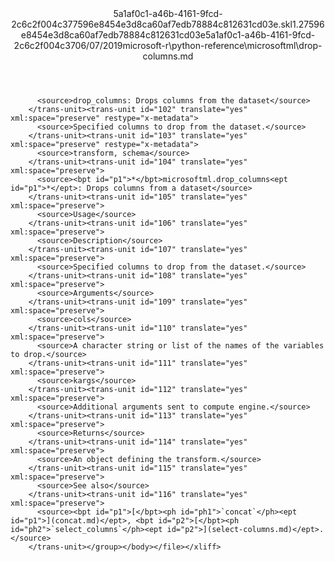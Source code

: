 <?xml version="1.0"?><xliff version="1.2" xmlns="urn:oasis:names:tc:xliff:document:1.2" xmlns:xsi="http://www.w3.org/2001/XMLSchema-instance" xsi:schemaLocation="urn:oasis:names:tc:xliff:document:1.2 xliff-core-1.2-transitional.xsd"><file datatype="xml" original="drop-columns.md" source-language="en-US" target-language="en-US"><header><tool tool-id="mdxliff" tool-name="mdxliff" tool-version="1.0-4e81c41" tool-company="Microsoft" /><xliffext:skl_file_name xmlns:xliffext="urn:microsoft:content:schema:xliffextensions">5a1af0c1-a46b-4161-9fcd-2c6c2f004c377596e8454e3d8ca60af7edb78884c812631cd03e.skl</xliffext:skl_file_name><xliffext:version xmlns:xliffext="urn:microsoft:content:schema:xliffextensions">1.2</xliffext:version><xliffext:ms.openlocfilehash xmlns:xliffext="urn:microsoft:content:schema:xliffextensions">7596e8454e3d8ca60af7edb78884c812631cd03e</xliffext:ms.openlocfilehash><xliffext:ms.sourcegitcommit xmlns:xliffext="urn:microsoft:content:schema:xliffextensions">5a1af0c1-a46b-4161-9fcd-2c6c2f004c37</xliffext:ms.sourcegitcommit><xliffext:ms.lasthandoff xmlns:xliffext="urn:microsoft:content:schema:xliffextensions">06/07/2019</xliffext:ms.lasthandoff><xliffext:ms.openlocfilepath xmlns:xliffext="urn:microsoft:content:schema:xliffextensions">microsoft-r\python-reference\microsoftml\drop-columns.md</xliffext:ms.openlocfilepath></header><body><group id="content" extype="content"><trans-unit id="101" translate="yes" xml:space="preserve" restype="x-metadata">
          <source>drop_columns: Drops columns from the dataset</source>
        </trans-unit><trans-unit id="102" translate="yes" xml:space="preserve" restype="x-metadata">
          <source>Specified columns to drop from the dataset.</source>
        </trans-unit><trans-unit id="103" translate="yes" xml:space="preserve" restype="x-metadata">
          <source>transform, schema</source>
        </trans-unit><trans-unit id="104" translate="yes" xml:space="preserve">
          <source><bpt id="p1">*</bpt>microsoftml.drop_columns<ept id="p1">*</ept>: Drops columns from a dataset</source>
        </trans-unit><trans-unit id="105" translate="yes" xml:space="preserve">
          <source>Usage</source>
        </trans-unit><trans-unit id="106" translate="yes" xml:space="preserve">
          <source>Description</source>
        </trans-unit><trans-unit id="107" translate="yes" xml:space="preserve">
          <source>Specified columns to drop from the dataset.</source>
        </trans-unit><trans-unit id="108" translate="yes" xml:space="preserve">
          <source>Arguments</source>
        </trans-unit><trans-unit id="109" translate="yes" xml:space="preserve">
          <source>cols</source>
        </trans-unit><trans-unit id="110" translate="yes" xml:space="preserve">
          <source>A character string or list of the names of the variables to drop.</source>
        </trans-unit><trans-unit id="111" translate="yes" xml:space="preserve">
          <source>kargs</source>
        </trans-unit><trans-unit id="112" translate="yes" xml:space="preserve">
          <source>Additional arguments sent to compute engine.</source>
        </trans-unit><trans-unit id="113" translate="yes" xml:space="preserve">
          <source>Returns</source>
        </trans-unit><trans-unit id="114" translate="yes" xml:space="preserve">
          <source>An object defining the transform.</source>
        </trans-unit><trans-unit id="115" translate="yes" xml:space="preserve">
          <source>See also</source>
        </trans-unit><trans-unit id="116" translate="yes" xml:space="preserve">
          <source><bpt id="p1">[</bpt><ph id="ph1">`concat`</ph><ept id="p1">](concat.md)</ept>, <bpt id="p2">[</bpt><ph id="ph2">`select_columns`</ph><ept id="p2">](select-columns.md)</ept>.</source>
        </trans-unit></group></body></file></xliff>